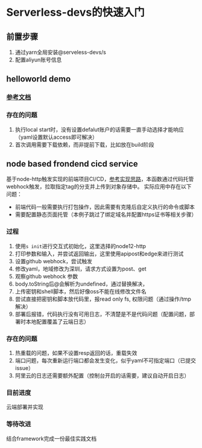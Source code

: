 # Serverless-devs的快速入门

## 前置步骤
1. 通过yarn全局安装@serveless-devs/s
2. 配置aliyun账号信息

## helloworld demo

### [参考文档](https://github.com/devsapp/fc/blob/main/docs/Getting-started/Hello-world-application.md)

### 存在的问题
1. 执行local start时，没有设置defalut账户的话需要一直手动选择才能响应（yaml设置默认access即可解决）
2. 首次调用需要下载依赖，而非提前下载，比如放在build阶段

## node based frondend cicd service

基于node-http触发实现的前端项目CI/CD，[参考实现思路](https://bp.aliyun.com/detail/73?accounttraceid=90cce8fe2f794b50821f5ceb26efd02eetqb)，本函数通过代码托管webhock触发，拉取指定tag的分支并上传到对象存储中。
实际应用中存在以下问题：

- 前端代码一般需要执行打包操作，因此需要有克隆后自定义执行的命令或脚本
- 需要配置静态页面托管（本例子跳过了绑定域名并配置https证书等相关步骤）

### 过程
1. 使用`s init`进行交互式初始化，这里选择的node12-http
2. 打印参数和输入，并尝试返回输出，这里使用apipost和edge来进行测试
3. 设置github webhock，尝试触发
4. 修改yaml，地域修改为深圳，请求方式设置为post、get
5. 观察github webhock 参数
6. body.toString后@会解析为undefined，通过替换解决，
7. 上传密钥和shell脚本，然后好像oss不能在线修改文件名
8. 尝试直接把密钥和脚本放代码里，报read only fs, 权限问题（通过操作/tmp解决）
9. 部署后报错，代码执行没有可用日志，不清楚是不是代码问题（配置问题，部署时本地配置覆盖了云端日志）

### 存在的问题
1. 热重载的问题，如果不设置resp返回的话，重载失效
2. 端口问题，每次重新运行端口都会发生变化，似乎yaml不可指定端口（已提交issue）
3. 阿里云的日志还需要额外配置（控制台开启的话需要，建议自动开启日志）

### 目前进度
云端部署并实现

### 等待改进

结合framework完成一份最佳实践文档